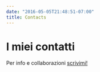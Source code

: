 ```yaml
---
date: "2016-05-05T21:48:51-07:00"
title: Contacts
---
```


# I miei contatti

Per info e collaborazioni [scrivimi!](mailto:ing.valentinaceto@gmail.com)
